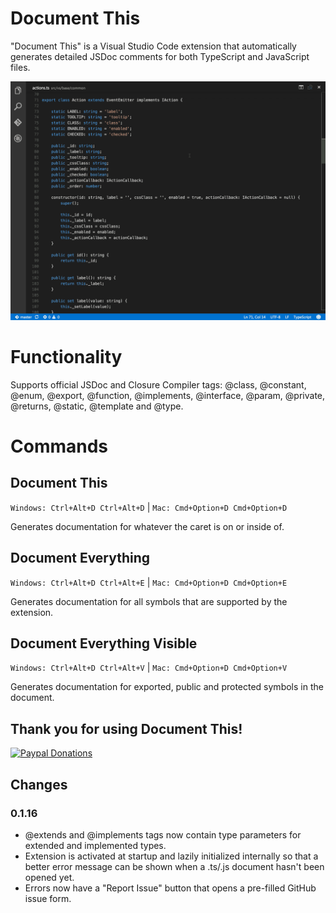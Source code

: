 # Document This
"Document This" is a Visual Studio Code extension that automatically generates detailed JSDoc comments for both TypeScript and JavaScript files.

![Demo](images/demo.gif)

# Functionality
Supports official JSDoc and Closure Compiler tags: @class, @constant, @enum, @export, @function, @implements, @interface, @param, @private, @returns, @static, @template and @type.

# Commands
## Document This
`Windows: Ctrl+Alt+D Ctrl+Alt+D` | `Mac: Cmd+Option+D Cmd+Option+D`

Generates documentation for whatever the caret is on or inside of.
## Document Everything
`Windows: Ctrl+Alt+D Ctrl+Alt+E` | `Mac: Cmd+Option+D Cmd+Option+E`

Generates documentation for all symbols that are supported by the extension.
## Document Everything Visible
`Windows: Ctrl+Alt+D Ctrl+Alt+V` | `Mac: Cmd+Option+D Cmd+Option+V`

Generates documentation for exported, public and protected symbols in the document.

## Thank you for using Document This!
[![Paypal Donations](https://www.paypalobjects.com/en_US/i/btn/btn_donate_SM.gif)](https://www.paypal.com/cgi-bin/webscr?cmd=_donations&amp;business=7YU9WH4ANAB4Q&amp;lc=US&amp;item_name=Document%20This&amp;item_number=vscode-docthis%20extension&amp;currency_code=USD&amp;bn=PP%2dDonationsBF%3abtn_donate_SM%2egif%3aNonHosted)

## Changes

### 0.1.16
- @extends and @implements tags now contain type parameters for extended and implemented types.
- Extension is activated at startup and lazily initialized internally so that a better error message can be shown when a .ts/.js document hasn't been opened yet.
- Errors now have a "Report Issue" button that opens a pre-filled GitHub issue form.